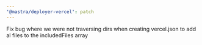 ```yaml
---
'@mastra/deployer-vercel': patch
---
```


Fix bug where we were not traversing dirs when creating vercel.json to add al files to the includedFiles array
